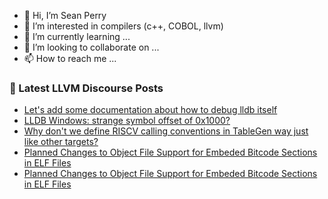 - 👋 Hi, I’m Sean Perry
- 👀 I’m interested in compilers (c++, COBOL, llvm)
- 🌱 I’m currently learning ...
- 💞️ I’m looking to collaborate on ...
- 📫 How to reach me ...

<!---
s66perry/s66perry is a ✨ special ✨ repository because its `README.md` (this file) appears on your GitHub profile.
You can click the Preview link to take a look at your changes.
--->
### 📕 Latest LLVM Discourse Posts

<!-- DISCOURSE-LLVM:START -->
- [Let&#39;s add some documentation about how to debug lldb itself](https://discourse.llvm.org/t/lets-add-some-documentation-about-how-to-debug-lldb-itself/72453#post_19)
- [LLDB Windows: strange symbol offset of 0x1000?](https://discourse.llvm.org/t/lldb-windows-strange-symbol-offset-of-0x1000/72509#post_3)
- [Why don&#39;t we define RISCV calling conventions in TableGen way just like other targets?](https://discourse.llvm.org/t/why-dont-we-define-riscv-calling-conventions-in-tablegen-way-just-like-other-targets/72545#post_3)
- [Planned Changes to Object File Support for Embeded Bitcode Sections in ELF Files](https://discourse.llvm.org/t/planned-changes-to-object-file-support-for-embeded-bitcode-sections-in-elf-files/72546#post_2)
- [Planned Changes to Object File Support for Embeded Bitcode Sections in ELF Files](https://discourse.llvm.org/t/planned-changes-to-object-file-support-for-embeded-bitcode-sections-in-elf-files/72546#post_1)
<!-- DISCOURSE-LLVM:END -->
